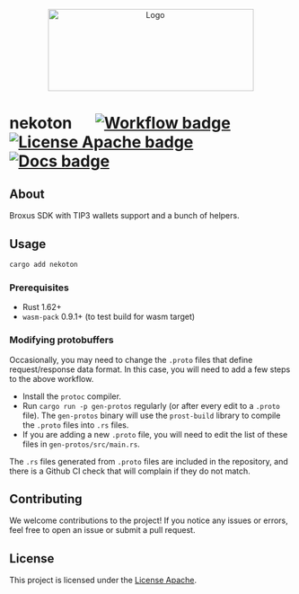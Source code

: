 <p align="center">
  <a href="https://github.com/venom-blockchain/developer-program">
    <img src="https://raw.githubusercontent.com/venom-blockchain/developer-program/main/vf-dev-program.png" alt="Logo" width="366.8" height="146.4">
  </a>
</p>

# nekoton &emsp; [![Workflow badge]][workflow] [![License Apache badge]][license apache] [![Docs badge]][docs]

## About

Broxus SDK with TIP3 wallets support and a bunch of helpers.

## Usage

```bash
cargo add nekoton
```

### Prerequisites

- Rust 1.62+
- `wasm-pack` 0.9.1+ (to test build for wasm target)

### Modifying protobuffers

Occasionally, you may need to change the `.proto` files that define request/response
data format. In this case, you will need to add a few steps to the above
workflow.

- Install the `protoc` compiler.
- Run `cargo run -p gen-protos` regularly (or after every edit to a `.proto`
  file).  The `gen-protos` binary will use the `prost-build` library to compile the
  `.proto` files into `.rs` files.
- If you are adding a new `.proto` file, you will need to edit the list of
  these files in `gen-protos/src/main.rs`.

The `.rs` files generated from `.proto` files are included in the repository,
and there is a Github CI check that will complain if they do not match.

## Contributing

We welcome contributions to the project! If you notice any issues or errors, feel free to open an issue or submit a pull request.

## License

This project is licensed under the [License Apache].

[workflow badge]: https://img.shields.io/github/actions/workflow/status/broxus/nekoton/master.yml?branch=master
[workflow]: https://github.com/broxus/nekoton/actions?query=workflow%3Amaster
[license apache badge]: https://img.shields.io/github/license/broxus/nekoton
[license apache]: https://opensource.org/licenses/Apache-2.0
[docs badge]: https://img.shields.io/badge/docs-latest-brightgreen
[docs]: https://broxus.github.io/nekoton
